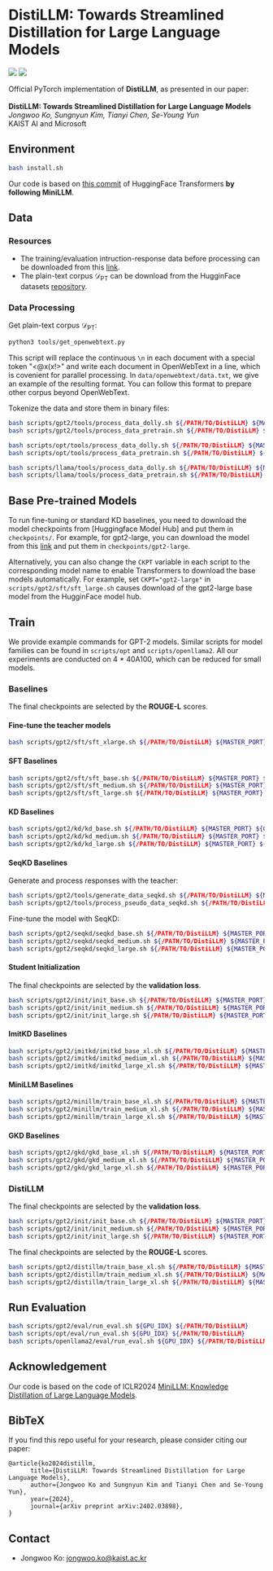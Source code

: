 # DistiLLM: Towards Streamlined Distillation for Large Language Models

<a href="https://arxiv.org/abs/2402.03898"><img src="https://img.shields.io/badge/Paper-arXiv:2402.03898-Green"></a>
<a href=#bibtex><img src="https://img.shields.io/badge/Paper-BibTex-yellow"></a>

Official PyTorch implementation of **DistiLLM**, as presented in our paper: \
\
**DistiLLM: Towards Streamlined Distillation for Large Language Models** \
*Jongwoo Ko, Sungnyun Kim, Tianyi Chen, Se-Young Yun* \
KAIST AI and Microsoft

## Environment
```bash
bash install.sh
```

Our code is based on [this commit](https://github.com/huggingface/transformers/commit/85fde09c97213bf7e8625f83096bb2a9e183f987) of HuggingFace Transformers **by following MiniLLM**.

## Data
### Resources
+ The training/evaluation intruction-response data before processing can be downloaded from this [link](https://conversationhub.blob.core.windows.net/beit-share-public/MiniLLM/data.tar?sv=2021-10-04&st=2023-06-08T11%3A16%3A02Z&se=2033-06-09T11%3A16%3A00Z&sr=c&sp=r&sig=N4pfCVmSeq4L4tS8QbrFVsX6f6q844eft8xSuXdxU48%3D).
+ The plain-text corpus $\mathcal{D}_\text{PT}$ can be download from the HugginFace datasets [repository](https://huggingface.co/datasets/openwebtext).


### Data Processing
Get plain-text corpus $\mathcal{D}_\text{PT}$:
```bash
python3 tools/get_openwebtext.py
```
This script will replace the continuous `\n` in each document with a special token "<@x(x!>" and write each document in OpenWebText in a line, which is covenient for parallel processing. In `data/openwebtext/data.txt`, we give an example of the resulting format. You can follow this format to prepare other corpus beyond OpenWebText.

Tokenize the data and store them in binary files:
```bash
bash scripts/gpt2/tools/process_data_dolly.sh ${/PATH/TO/DistiLLM} ${MASTER_PORT} ${GPU_NUM} # Process Dolly Train / Validation Data
bash scripts/gpt2/tools/process_data_pretrain.sh ${/PATH/TO/DistiLLM} ${MASTER_PORT} ${GPU_NUM} # Process OpenWebText Train / Validation Data

bash scripts/opt/tools/process_data_dolly.sh ${/PATH/TO/DistiLLM} ${MASTER_PORT} ${GPU_NUM} # Process Dolly Train / Validation Data
bash scripts/opt/tools/process_data_pretrain.sh ${/PATH/TO/DistiLLM} ${MASTER_PORT} ${GPU_NUM} # Process OpenWebText Corpus Train / Validation Data

bash scripts/llama/tools/process_data_dolly.sh ${/PATH/TO/DistiLLM} ${MASTER_PORT} ${GPU_NUM} # Process Dolly Train / Validation Data
bash scripts/llama/tools/process_data_pretrain.sh ${/PATH/TO/DistiLLM} ${MASTER_PORT} ${GPU_NUM} # Process OpenWebText Corpus Train / Validation Data
```

## Base Pre-trained Models
To run fine-tuning or standard KD baselines, you need to download the model checkpoints from [Huggingface Model Hub] and put them in `checkpoints/`. For example, for gpt2-large, you can download the model from this [link](https://huggingface.co/gpt2-large/tree/main) and put them in `checkpoints/gpt2-large`.

Alternatively, you can also change the `CKPT` variable in each script to the corresponding model name to enable Transformers to download the base models automatically. For example, set `CKPT="gpt2-large"` in `scripts/gpt2/sft/sft_large.sh` causes download of the gpt2-large base model from the HugginFace model hub.

## Train
We provide example commands for GPT-2 models. Similar scripts for model families can be found in `scripts/opt` and `scripts/openllama2`. All our experiments are conducted on 4 \* 40A100, which can be reduced for small models.

### Baselines
The final checkpoints are selected by the **ROUGE-L** scores.

#### Fine-tune the teacher models
```bash
bash scripts/gpt2/sft/sft_xlarge.sh ${/PATH/TO/DistiLLM} ${MASTER_PORT} ${GPU_NUM}
```
#### SFT Baselines
```bash
bash scripts/gpt2/sft/sft_base.sh ${/PATH/TO/DistiLLM} ${MASTER_PORT} ${GPU_NUM}
bash scripts/gpt2/sft/sft_medium.sh ${/PATH/TO/DistiLLM} ${MASTER_PORT} ${GPU_NUM}
bash scripts/gpt2/sft/sft_large.sh ${/PATH/TO/DistiLLM} ${MASTER_PORT} ${GPU_NUM}
```

#### KD Baselines
```bash
bash scripts/gpt2/kd/kd_base.sh ${/PATH/TO/DistiLLM} ${MASTER_PORT} ${GPU_NUM}
bash scripts/gpt2/kd/kd_medium.sh ${/PATH/TO/DistiLLM} ${MASTER_PORT} ${GPU_NUM}
bash scripts/gpt2/kd/kd_large.sh ${/PATH/TO/DistiLLM} ${MASTER_PORT} ${GPU_NUM}
```

#### SeqKD Baselines
Generate and process responses with the teacher:
```bash
bash scripts/gpt2/tools/generate_data_seqkd.sh ${/PATH/TO/DistiLLM} ${MASTER_PORT} ${GPU_NUM}
bash scripts/gpt2/tools/process_pseudo_data_seqkd.sh ${/PATH/TO/DistiLLM} ${MASTER_PORT} ${GPU_NUM}
```
Fine-tune the model with SeqKD:
```bash
bash scripts/gpt2/seqkd/seqkd_base.sh ${/PATH/TO/DistiLLM} ${MASTER_PORT} ${GPU_NUM}
bash scripts/gpt2/seqkd/seqkd_medium.sh ${/PATH/TO/DistiLLM} ${MASTER_PORT} ${GPU_NUM}
bash scripts/gpt2/seqkd/seqkd_large.sh ${/PATH/TO/DistiLLM} ${MASTER_PORT} ${GPU_NUM}
```

#### Student Initialization
The final checkpoints are selected by the **validation loss**.
```bash
bash scripts/gpt2/init/init_base.sh ${/PATH/TO/DistiLLM} ${MASTER_PORT} ${GPU_NUM}
bash scripts/gpt2/init/init_medium.sh ${/PATH/TO/DistiLLM} ${MASTER_PORT} ${GPU_NUM}
bash scripts/gpt2/init/init_large.sh ${/PATH/TO/DistiLLM} ${MASTER_PORT} ${GPU_NUM}
```

#### ImitKD Baselines
```bash
bash scripts/gpt2/imitkd/imitkd_base_xl.sh ${/PATH/TO/DistiLLM} ${MASTER_PORT} ${GPU_NUM}
bash scripts/gpt2/imitkd/imitkd_medium_xl.sh ${/PATH/TO/DistiLLM} ${MASTER_PORT} ${GPU_NUM}
bash scripts/gpt2/imitkd/imitkd_large_xl.sh ${/PATH/TO/DistiLLM} ${MASTER_PORT} ${GPU_NUM}
```

#### MiniLLM Baselines
```bash
bash scripts/gpt2/minillm/train_base_xl.sh ${/PATH/TO/DistiLLM} ${MASTER_PORT} ${GPU_NUM}
bash scripts/gpt2/minillm/train_medium_xl.sh ${/PATH/TO/DistiLLM} ${MASTER_PORT} ${GPU_NUM}
bash scripts/gpt2/minillm/train_large_xl.sh ${/PATH/TO/DistiLLM} ${MASTER_PORT} ${GPU_NUM}
```

#### GKD Baselines
```bash
bash scripts/gpt2/gkd/gkd_base_xl.sh ${/PATH/TO/DistiLLM} ${MASTER_PORT} ${GPU_NUM}
bash scripts/gpt2/gkd/gkd_medium_xl.sh ${/PATH/TO/DistiLLM} ${MASTER_PORT} ${GPU_NUM}
bash scripts/gpt2/gkd/gkd_large_xl.sh ${/PATH/TO/DistiLLM} ${MASTER_PORT} ${GPU_NUM}
```

### DistiLLM
The final checkpoints are selected by the **validation loss**.
```bash
bash scripts/gpt2/init/init_base.sh ${/PATH/TO/DistiLLM} ${MASTER_PORT} ${GPU_NUM}
bash scripts/gpt2/init/init_medium.sh ${/PATH/TO/DistiLLM} ${MASTER_PORT} ${GPU_NUM}
bash scripts/gpt2/init/init_large.sh ${/PATH/TO/DistiLLM} ${MASTER_PORT} ${GPU_NUM}
```

The final checkpoints are selected by the **ROUGE-L** scores.
```bash
bash scripts/gpt2/distillm/train_base_xl.sh ${/PATH/TO/DistiLLM} ${MASTER_PORT} ${GPU_NUM}
bash scripts/gpt2/distillm/train_medium_xl.sh ${/PATH/TO/DistiLLM} ${MASTER_PORT} ${GPU_NUM}
bash scripts/gpt2/distillm/train_large_xl.sh ${/PATH/TO/DistiLLM} ${MASTER_PORT} ${GPU_NUM}
```

## Run Evaluation
```bash
bash scripts/gpt2/eval/run_eval.sh ${GPU_IDX} ${/PATH/TO/DistiLLM}
bash scripts/opt/eval/run_eval.sh ${GPU_IDX} ${/PATH/TO/DistiLLM} 
bash scripts/openllama2/eval/run_eval.sh ${GPU_IDX} ${/PATH/TO/DistiLLM} 
```

## Acknowledgement
Our code is based on the code of ICLR2024 [MiniLLM: Knowledge Distillation of Large Language Models](https://arxiv.org/pdf/2306.08543.pdf).

## BibTeX
If you find this repo useful for your research, please consider citing our paper:

```
@article{ko2024distillm,
      title={DistiLLM: Towards Streamlined Distillation for Large Language Models}, 
      author={Jongwoo Ko and Sungnyun Kim and Tianyi Chen and Se-Young Yun},
      year={2024},
      journal={arXiv preprint arXiv:2402.03898},
}
```

## Contact
- Jongwoo Ko: jongwoo.ko@kaist.ac.kr